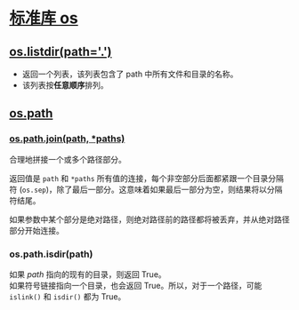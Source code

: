 # [标准库 os](https://docs.python.org/zh-cn/3.7/library/os.html#module-os)

## [os.listdir(path='.')](https://docs.python.org/zh-cn/3.7/library/os.html#os.listdir)
- 返回一个列表，该列表包含了 path 中所有文件和目录的名称。  
- 该列表按**任意顺序**排列。  

## [os.path](https://docs.python.org/zh-cn/3.7/library/os.path.html#module-os.path)

### [os.path.join(path, \*paths)](https://docs.python.org/zh-cn/3.7/library/os.path.html#os.path.join)
合理地拼接一个或多个路径部分。  

返回值是 `path` 和 `*paths` 所有值的连接，每个非空部分后面都紧跟一个目录分隔符 (`os.sep`)，除了最后一部分。这意味着如果最后一部分为空，则结果将以分隔符结尾。  

如果参数中某个部分是绝对路径，则绝对路径前的路径都将被丢弃，并从绝对路径部分开始连接。  

### os.path.isdir(path)
如果 _path_ 指向的现有的目录，则返回 True。  
如果符号链接指向一个目录，也会返回 True。所以，对于一个路径，可能 `islink()` 和 `isdir()` 都为 True。  

